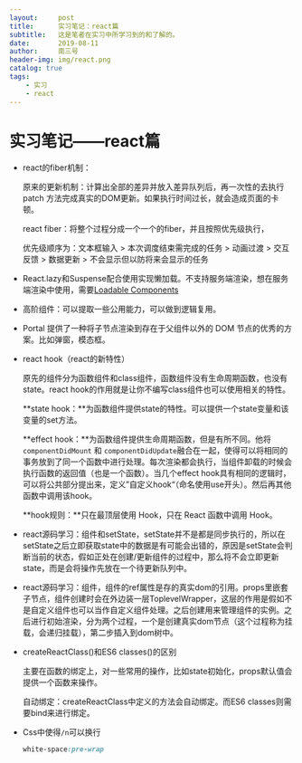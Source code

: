 ```yaml
---
layout:     post
title:      实习笔记：react篇
subtitle:   这是笔者在实习中所学习到的和了解的。
date:       2019-08-11
author:     南三号
header-img: img/react.png
catalog: true
tags:
    - 实习
    - react
---
```


# 实习笔记——react篇

- react的fiber机制：

  原来的更新机制：计算出全部的差异并放入差异队列后，再一次性的去执行 patch 方法完成真实的DOM更新。如果执行时间过长，就会造成页面的卡顿。

  react fiber：将整个过程分成一个一个的fiber，并且按照优先级执行，

  优先级顺序为：文本框输入 > 本次调度结束需完成的任务 > 动画过渡 > 交互反馈 > 数据更新 > 不会显示但以防将来会显示的任务

- React.lazy和Suspense配合使用实现懒加载。不支持服务端渲染，想在服务端渲染中使用，需要[Loadable Components](https://github.com/smooth-code/loadable-components)

- 高阶组件：可以提取一些公用能力，可以做到逻辑复用。

- Portal 提供了一种将子节点渲染到存在于父组件以外的 DOM 节点的优秀的方案。比如弹窗，模态框。

- react hook（react的新特性）

  原先的组件分为函数组件和class组件，函数组件没有生命周期函数，也没有state。react hook的作用就是让你不编写class组件也可以使用相关的特性。

  **state hook：**为函数组件提供state的特性。可以提供一个state变量和该变量的set方法。

  **effect hook：**为函数组件提供生命周期函数，但是有所不同。他将`componentDidMount` 和 `componentDidUpdate`融合在一起，使得可以将相同的事务放到了同一个函数中进行处理。每次渲染都会执行，当组件卸载的时候会执行函数的返回值（也是一个函数）。当几个effect hook具有相同的逻辑时，可以将公共部分提出来，定义”自定义hook“（命名使用use开头）。然后再其他函数中调用该hook。

  **hook规则：**只在最顶层使用 Hook，只在 React 函数中调用 Hook。

- react源码学习：组件和setState，setState并不是都是同步执行的，所以在setState之后立即获取state中的数据是有可能会出错的，原因是setState会判断当前的状态，假如正处在创建/更新组件的过程中，那么将不会立即更新state，而是会将操作先放在一个待更新队列中。

- react源码学习：组件，组件的ref属性是存的真实dom的引用。props里嵌套子节点，组件创建时会在外边装一层ToplevelWrapper，这层的作用是假如不是自定义组件也可以当作自定义组件处理。之后创建用来管理组件的实例。之后进行初始渲染，分为两个过程，一个是创建真实dom节点（这个过程称为挂载，会递归挂载），第二步插入到dom树中。

- createReactClass()和ES6 classes()的区别

  主要在函数的绑定上，对一些常用的操作，比如state初始化，props默认值会提供一个函数来操作。

  自动绑定：createReactClass中定义的方法会自动绑定。而ES6 classes则需要bind来进行绑定。
  
- Css中使得`/n`可以换行

  ```css
  white-space:pre-wrap
  ```



  


